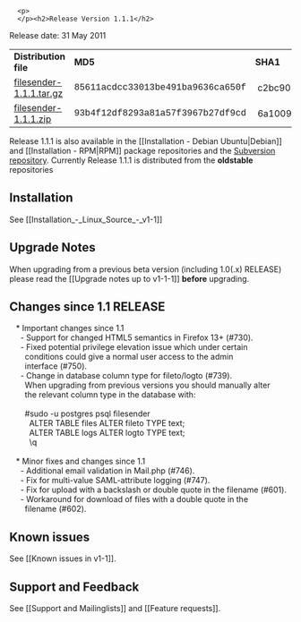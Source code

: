 
      
      
      
      <p> 
      </p><h2>Release Version 1.1.1</h2>
<p>Release date: 31 May 2011</p>
<table border="0">
<tbody>
<tr>
<td><b>Distribution file</b></td>
<td><b>MD5</b></td>
<td><b>SHA1</b></td>
</tr>
<tr>
<td><a href="http://download.filesender.org/filesender-1.1.1.tar.gz">filesender-1.1.1.tar.gz</a></td>
<td><span style="font-family: courier new,courier;">85611acdcc33013be491ba9636ca650f<br></span></td>
<td> c2bc901300751768fa87cce9689c3dd8b7738314<span style="font-family: courier new,courier;"></span></td>
</tr>
<tr>
<td><a href="http://download.filesender.org/filesender-1.1.1.zip">filesender-1.1.1.zip</a></td>
<td><span style="font-family: courier new,courier;">93b4f12df8293a81a57f3967b27df9cd<br></span></td>
<td> 6a100971663937c4057fdf821351d0e14e66008e<span style="font-family: courier new,courier;"></span></td>
</tr>
</tbody>
</table>
<p>Release 1.1.1 is also available in the [[Installation - Debian Ubuntu|Debian]] and [[Installation - RPM|RPM]] package repositories and 
the <a href="http://subversion.assembla.com/svn/file_sender/filesender/tags/filesender-1.1.1/">Subversion repository</a>. Currently Release 1.1.1 is distributed from the <b>oldstable</b> repositories </p>
<h2>Installation</h2>
<p>See [[Installation_-_Linux_Source_-_v1-1]]</p>
<h2>Upgrade Notes</h2>
<p>When upgrading from a previous beta version (including 1.0(.x) RELEASE) please read the [[Upgrade notes up to v1-1-1]] <b>before</b> upgrading.</p>
<h2>Changes since 1.1 RELEASE</h2>   * Important changes since 1.1<br>     - Support for changed HTML5 semantics in Firefox 13+ (#730).<br>     - Fixed potential privilege elevation issue which under certain<br>       conditions could give a normal user access to the admin<br>       interface (#750).<br>     - Change in database column type for fileto/logto (#739).<br>       When upgrading from previous versions you should manually alter<br>       the relevant column type in the database with:<br><br>       #sudo -u postgres psql filesender<br>         ALTER TABLE files ALTER fileto TYPE text;<br>         ALTER TABLE logs ALTER logto TYPE text;<br>         \q<br><br>   * Minor fixes and changes since 1.1<br>     - Additional email validation in Mail.php (#746).<br>     - Fix for multi-value SAML-attribute logging (#747).<br>     - Fix for upload with a backslash or double quote in the filename (#601).<br>     - Workaround for download of files with a double quote in the<br>       filename (#602).<br><h2>Known issues</h2>
<p>See [[Known issues in v1-1]].</p>
<h2>Support and Feedback</h2>
<p>See [[Support and Mailinglists]] and [[Feature requests]].</p>
    
    
    
    
    
